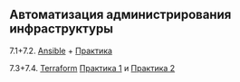 ## Автоматизация администрирования инфраструктуры

7.1+7.2. [Ansible](https://github.com/guillotine666/nah/blob/master/automation_infra/notes/7-01.md) + [Практика](https://github.com/guillotine666/nah/blob/master/automation_infra/homeworks/7-01-02.md)

7.3+7.4. [Terraform](https://github.com/guillotine666/nah/blob/master/automation_infra/notes/7-02.md) [Практика 1](https://github.com/guillotine666/nah/blob/master/automation_infra/homeworks/7-02.md) и [Практика 2](https://github.com/guillotine666/nah/blob/master/automation_infra/homeworks/7-03.md)
